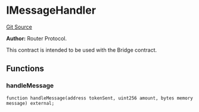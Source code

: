 # IMessageHandler
[Git Source](https://github.com/router-protocol/forwarder-pool-contract/blob/0450db7d2136e0474953942b8882399767544265/src/interfaces/IMessageHandler.sol)

**Author:**
Router Protocol.

This contract is intended to be used with the Bridge contract.


## Functions
### handleMessage


```solidity
function handleMessage(address tokenSent, uint256 amount, bytes memory message) external;
```


